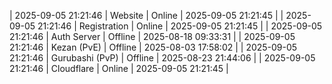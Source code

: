 | 2025-09-05 21:21:46 | Website | Online | 2025-09-05 21:21:45 |
| 2025-09-05 21:21:46 | Registration | Online | 2025-09-05 21:21:45 |
| 2025-09-05 21:21:46 | Auth Server | Offline | 2025-08-18 09:33:31 |
| 2025-09-05 21:21:46 | Kezan (PvE) | Offline | 2025-08-03 17:58:02 |
| 2025-09-05 21:21:46 | Gurubashi (PvP) | Offline | 2025-08-23 21:44:06 |
| 2025-09-05 21:21:46 | Cloudflare | Online | 2025-09-05 21:21:45 |
